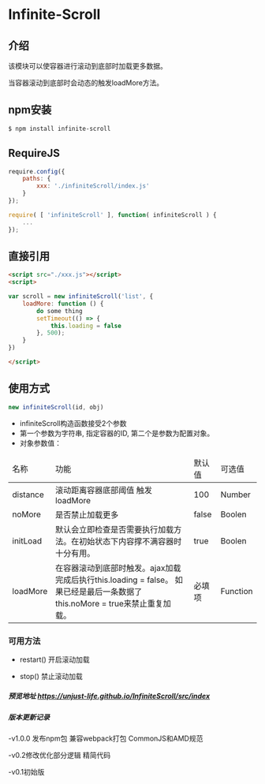 Infinite-Scroll
===========

## 介绍

该模块可以使容器进行滚动到底部时加载更多数据。

当容器滚动到底部时会动态的触发loadMore方法。

## npm安装
```bash
$ npm install infinite-scroll
```

## RequireJS
```javascript
require.config({
	paths: {
		xxx: './infiniteScroll/index.js'
	}
});

require( [ 'infiniteScroll' ], function( infiniteScroll ) {
	...
});

```

## 直接引用
```html
<script src="./xxx.js"></script>
<script>

var scroll = new infiniteScroll('list', {
    loadMore: function () {
        do some thing
        setTimeout(() => {
            this.loading = false
        }, 500);
    }
})

</script>
```

## 使用方式
```javascript
new infiniteScroll(id, obj)
```

- infiniteScroll构造函数接受2个参数
- 第一个参数为字符串, 指定容器的ID, 第二个是参数为配置对象。
- 对象参数值：
<table>
  <thead>
    <tr>
        <td>名称</td>
        <td>功能</td>
        <td>默认值</td>
        <td>可选值</td>
    </tr>
  </thead>
  <tobody>
    <tr>
      <td>distance</td>
      <td>滚动距离容器底部阈值 触发loadMore</td>
      <td>100</td>
      <td>Number</td>
    </tr>
    <tr>
      <td>noMore</td>
      <td>是否禁止加载更多</td>
      <td>false</td>
      <td>Boolen</td>
    </tr>
    <tr>
      <td>initLoad</td>
      <td>默认会立即检查是否需要执行加载方法。在初始状态下内容撑不满容器时十分有用。</td>
      <td>true</td>
      <td>Boolen</td>
    </tr>
    <tr>
      <td>loadMore</td>
      <td>在容器滚动到底部时触发。ajax加载完成后执行this.loading = false。
      如果已经是最后一条数据了this.noMore = true来禁止重复加载。</td>
      <td>必填项</td>
      <td>Function</td>
    </tr>
  </tobody>
</table>


### 可用方法
- restart()   开启滚动加载

- stop()      禁止滚动加载


##### 预览地址 https://unjust-life.github.io/InfiniteScroll/src/index

##### 版本更新记录

-v1.0.0  发布npm包 兼容webpack打包 CommonJS和AMD规范

-v0.2修改优化部分逻辑 精简代码

-v0.1初始版